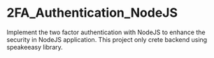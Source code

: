 # 2FA_Authentication_NodeJS
 Implement the two factor authentication with NodeJS to enhance the security in NodeJS application. This project only crete backend using speakeeasy library. 
